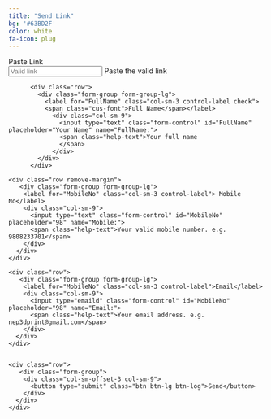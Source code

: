 ```yaml
---
title: "Send Link"
bg: '#63BD2F'
color: white
fa-icon: plug
---
```



<div class="container">
  <div class="row">
    <div class="col-md-6">
      <form action="https://getsimpleform.com/messages?form_api_token=f21c9f6d668564eb6d853a65cf8c1e77" method="post" class="form-horizontal">
        <!-- the redirect_to is optional, the form will redirect to the referrer on submission -->
        <input type='hidden' name='redirect_to' value='https://www.dropbox.com/request/7lG33UjGl1Vb4fWtSqE9'/>
        <div class="row">
            <div class="form-group form-group-lg">
              <label for="FullName" class="col-sm-3 control-label check">
              <span class="cus-font">Paste Link</span></label>
                <div class="col-sm-9">
                  <input type="text" class="form-control" id="FullName" placeholder="Valid link" name="Link:">
                  <span class="help-text">Paste the valid link
                  </span>
                </div>
            </div>
          </div>
	

          <div class="row">
            <div class="form-group form-group-lg">
              <label for="FullName" class="col-sm-3 control-label check">
              <span class="cus-font">Full Name</span></label>
                <div class="col-sm-9">
                  <input type="text" class="form-control" id="FullName" placeholder="Your Name" name="FullName:">
                  <span class="help-text">Your full name
                  </span>
                </div>
            </div>
          </div>

    <div class="row remove-margin">
       <div class="form-group form-group-lg">
        <label for="MobileNo" class="col-sm-3 control-label"> Mobile No</label>
        <div class="col-sm-9">
          <input type="text" class="form-control" id="MobileNo" placeholder="98" name="Mobile:">
          <span class="help-text">Your valid mobile number. e.g. 9808233701</span>
        </div>
      </div>
    </div>

    <div class="row">
       <div class="form-group form-group-lg">
        <label for="MobileNo" class="col-sm-3 control-label">Email</label>
        <div class="col-sm-9">
          <input type="emaild" class="form-control" id="MobileNo" placeholder="98" name="Email:">
          <span class="help-text">Your email address. e.g. nep3dprint@gmail.com</span>
        </div>
      </div>
    </div>


    <div class="row">
       <div class="form-group">
        <div class="col-sm-offset-3 col-sm-9">
          <button type="submit" class="btn btn-lg btn-log">Send</button>
        </div>
      </div>
    </div>
  </form>
  </div>
</div>
</div>